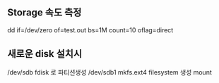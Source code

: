 ## Storage 속도 측정
dd if=/dev/zero of=test.out bs=1M count=10 oflag=direct

## 새로운 disk 설치시 
/dev/sdb
fdisk 로 파티션생성 /dev/sdb1
mkfs.ext4 filesystem 생성
mount

